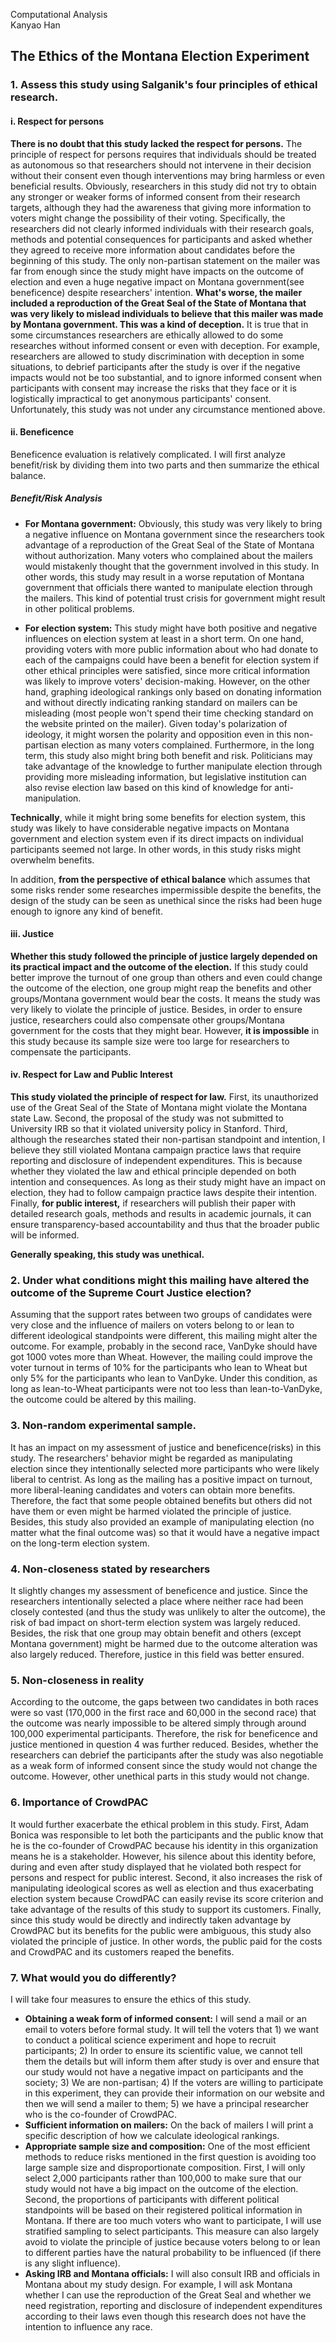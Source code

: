 Computational Analysis      
Kanyao Han


## The Ethics of the Montana Election Experiment      


### 1. Assess this study using Salganik's four principles of ethical research.      
#### i. Respect for persons      

**There is no doubt that this study lacked the respect for persons.** The principle of respect for persons requires that individuals should be treated as autonomous so that researchers should not intervene in their decision without their consent even though interventions may bring harmless or even beneficial results. Obviously, researchers in this study did not try to obtain any stronger or weaker forms of informed consent from their research targets, although they had the awareness that giving more information to voters might change the possibility of their voting. Specifically, the researchers did not clearly informed individuals with their research goals, methods and potential consequences for participants and asked whether they agreed to receive more information about candidates before the beginning of this study. The only non-partisan statement on the mailer was far from enough since the study might have impacts on the outcome of election and even a huge negative impact on Montana government(see beneficence) despite researchers' intention. **What's worse, the mailer included a reproduction of the Great Seal of the State of Montana that was very likely to mislead individuals to believe that this mailer was made by Montana government. This was a kind of deception.** It  is true that in some circumstances researchers are ethically allowed to do some researches without informed consent or even with deception. For example, researchers are allowed to study discrimination with deception in some situations, to debrief participants after the study is over if the negative impacts would not be too substantial, and to ignore informed consent when participants with consent may increase the risks that they face or it is logistically impractical to get anonymous participants' consent.  Unfortunately, this study was not under any circumstance mentioned above.

#### ii. Beneficence      

Beneficence evaluation is relatively complicated. I will first analyze benefit/risk by dividing them into two parts and then summarize the ethical balance.           

##### Benefit/Risk Analysis          

- **For Montana government:** Obviously, this study was very likely to bring a negative influence on Montana government since the researchers took advantage of a reproduction of the Great Seal of the State of Montana without authorization. Many voters who complained about the mailers would mistakenly thought that the government involved in this study. In other words, this study may result in a worse reputation of Montana government that officials there wanted to manipulate election through the mailers. This kind of potential trust crisis for government might result in other political problems.         

- **For election system:** This study might have both positive and negative influences on election system at least in a short term. On one hand, providing voters with more public information about who had donate to each of the campaigns could have been a benefit for election system if other ethical principles were satisfied, since more critical information was likely to improve voters' decision-making. However, on the other hand, graphing ideological rankings only based on donating information and without directly indicating ranking standard on mailers can be misleading (most people won't spend their time checking standard on the website printed on the mailer).  Given today's polarization of ideology, it might worsen the polarity and opposition even in this non-partisan election as many voters complained. Furthermore, in the long term, this study also might bring both benefit and risk. Politicians may take advantage of the knowledge to further manipulate election through providing more misleading information, but legislative institution can also revise election law based on this kind of knowledge for anti-manipulation.                 

**Technically**, while it might bring some benefits for election system, this study was likely to have considerable negative impacts on Montana government and election system even if its direct impacts on individual participants seemed not large. In other words, in this study risks might overwhelm benefits.   

In addition, **from the  perspective of ethical balance** which assumes that some risks render some researches impermissible despite the benefits, the design of the study can be seen as unethical since the risks had been huge enough to ignore any kind of benefit.      

#### iii. Justice          

**Whether this study followed the principle of justice largely depended on its practical impact and the outcome of the election.** If this study could better improve the turnout of one group than others and even could change the outcome of the election, one group might reap the benefits and other groups/Montana government would bear the costs. It means the study was very likely to violate the principle of justice. Besides, in order to ensure justice, researchers could also compensate other groups/Montana government for the costs that they might bear. However, **it is impossible** in this study because its sample size were too large for researchers to compensate the participants.

#### iv. Respect for Law and Public Interest      

**This study violated the principle of respect for law.** First, its unauthorized use of the Great Seal of the State of Montana might violate the Montana state Law. Second, the proposal of the study was not submitted to University IRB so that it violated university policy in Stanford. Third, although the researches stated their non-partisan standpoint and intention, I believe they still violated Montana campaign practice laws that require reporting and disclosure of independent expenditures. This is because whether they violated the law and ethical principle depended on both intention and consequences. As long as their study might have an impact on election, they had to follow campaign practice laws despite their intention. Finally, **for public interest,** if researchers will publish their paper with detailed research goals, methods and results in academic journals, it can ensure transparency-based accountability and thus that the broader public will be informed.              

**Generally speaking, this study was unethical.**

### 2. Under what conditions might this mailing have altered the outcome of the Supreme Court Justice election?              

Assuming that the support rates between two groups of candidates were very close and the influence of mailers on voters belong to or lean to different ideological standpoints were different, this mailing might alter the outcome. For example, probably in the second race, VanDyke should have got 1000 votes more than Wheat. However, the mailing could improve the voter turnout in terms of 10% for the participants who lean to Wheat but only 5% for the participants who lean to VanDyke. Under this condition, as long as lean-to-Wheat participants were not too less than lean-to-VanDyke, the outcome could be altered by this mailing.

### 3. Non-random experimental sample.      

It has an impact on my assessment of justice and beneficence(risks) in this study. The researchers' behavior might be regarded as manipulating election since they intentionally selected more participants who were likely liberal to centrist. As long as the mailing has a positive impact on turnout, more liberal-leaning candidates and voters can obtain more benefits. Therefore, the fact that some people obtained benefits but others did not have them or even might be harmed violated the principle of justice. Besides, this study also provided an example of manipulating election (no matter what the final outcome was) so that it would have a negative impact on the long-term election system. 

### 4. Non-closeness stated by researchers       

It slightly changes my assessment of beneficence and justice. Since the researchers intentionally selected a place where neither race had been closely contested (and thus the study was unlikely to alter the outcome), the risk of bad impact on short-term election system was largely reduced. Besides, the risk that one group may obtain benefit and others (except Montana government) might be harmed due to the outcome alteration was also largely reduced. Therefore, justice in this field was better ensured.

### 5. Non-closeness in reality      

According to the outcome, the gaps between two candidates in both races were so vast (170,000 in the first race and 60,000 in the second race) that the outcome was nearly impossible to be altered simply through around 100,000 experimental participants. Therefore, the risk for beneficence and justice mentioned in question 4 was further reduced. Besides, whether the researchers can debrief the participants after the study was also negotiable as a weak form of informed consent since the study would not change the outcome. However, other unethical parts in this study would not change.        

### 6. Importance of CrowdPAC

It would further exacerbate the ethical problem in this study. First, Adam Bonica was responsible to let both the participants and the public know that he is the co-founder of CrowdPAC because his identity in this organization means he is a stakeholder. However, his silence about this identity before, during and even after study displayed that he violated both respect for persons and respect for public interest. Second, it also increases the risk of manipulating ideological scores as well as election and thus exacerbating election system because CrowdPAC can easily revise its score criterion and take advantage of the results of this study to support its customers. Finally, since this study would be directly and indirectly taken advantage by CrowdPAC but its benefits for the public were ambiguous, this study also violated the principle of justice. In other words, the public paid for the costs and CrowdPAC and its customers reaped the benefits. 

### 7. What would you do differently?         
I will take four measures to ensure the ethics of this study.          

- **Obtaining a weak form of informed consent:** I will send a mail or an email to voters before formal study. It will tell the voters that 1) we want to conduct a political science experiment and hope to recruit participants; 2) In order to ensure its scientific value, we cannot tell them the details but will inform them after study is over and ensure that our study would not have a negative impact on participants and the society; 3) We are non-partisan; 4) If the voters are willing to participate in this experiment, they can provide their information on our website and then we will send a mailer to them; 5) we have a principal researcher who is the co-founder of CrowdPAC.       
- **Sufficient information on mailers:** On the back of mailers I will print a specific description of how we calculate ideological rankings.         
- **Appropriate sample size and composition:** One of the most efficient methods to reduce risks mentioned in the first question is avoiding too large sample size and disproportionate composition. First, I will only select 2,000 participants rather than 100,000 to make sure that our study would not have a big impact on the outcome of the election. Second, the proportions of participants with different political standpoints will be based on their registered political information in Montana. If there are too much voters who want to participate, I will use stratified sampling to select participants. This measure can also largely avoid to violate the principle of justice because voters belong to or lean to different parties have the natural probability to be influenced (if there is any slight influence).
- **Asking IRB and Montana officials:** I will also consult IRB and officials in Montana about my study design. For example, I will ask Montana whether I can use the reproduction of the Great Seal and whether we need registration, reporting and disclosure of independent expenditures according to their laws even though this research does not have the intention to influence any race. 


